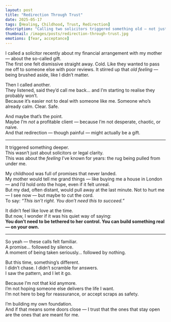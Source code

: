 ```yaml
---
layout: post
title: "Redirection Through Trust"
date: 2025-05-17
tags: [Healing, Childhood, Trust, Redirection]
description: "Calling two solicitors triggered something old — not just about legal advice, but about what it means to be promised something, then abandoned. But this time, I saw through it."
thumbnail: /images/posts/redirection-through-trust.jpg
emotions: [fear, acceptance]
---
```


I called a solicitor recently about my financial arrangement with my mother — about the so-called gift.  
The first one felt dismissive straight away. Cold. Like they wanted to pass me off to someone else with poor reviews. It stirred up that *old feeling* — being brushed aside, like I didn’t matter.

Then I called another.  
They listened, said they’d call me back… and I’m starting to realise they probably won’t.  
Because it’s easier not to deal with someone like me. Someone who’s already calm. Clear. Safe.

And maybe that’s the point.  
Maybe I’m *not* a profitable client — because I’m not desperate, chaotic, or naive.  
And that redirection — though painful — might actually be a gift.

---

It triggered something deeper.  
This wasn’t just about solicitors or legal clarity.  
This was about the *feeling* I’ve known for years: the rug being pulled from under me.

My childhood was full of promises that never landed.  
My mother would tell me grand things — like buying me a house in London — and I’d hold onto the hope, even if it felt unreal.  
But my dad, often distant, would pull away at the last minute. Not to hurt me — I see now — but maybe to cut the cord.  
To say: *“This isn’t right. You don’t need this to succeed.”*

It didn’t feel like love at the time.  
But now, I wonder if it was his quiet way of saying:  
**You don’t need to be tethered to her control. You can build something real — on your own.**

---

So yeah — these calls felt familiar.  
A promise… followed by silence.  
A moment of being taken seriously… followed by nothing.

But this time, something’s different.  
I didn’t chase. I didn’t scramble for answers.  
I saw the pattern, and I let it go.

Because I’m not that kid anymore.  
I’m not hoping someone else delivers the life I want.  
I’m not here to beg for reassurance, or accept scraps as safety.

I’m building my own foundation.  
And if that means some doors close — I trust that the ones that stay open are the ones that are meant for me.

